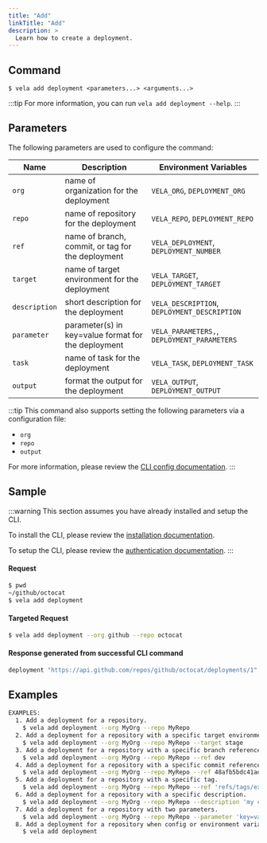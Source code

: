 ```yaml
---
title: "Add"
linkTitle: "Add"
description: >
  Learn how to create a deployment.
---
```


## Command

```
$ vela add deployment <parameters...> <arguments...>
```

:::tip
For more information, you can run `vela add deployment --help`.
:::

## Parameters

The following parameters are used to configure the command:

| Name          | Description                                         | Environment Variables                        |
| ------------- | --------------------------------------------------- | -------------------------------------------- |
| `org`         | name of organization for the deployment             | `VELA_ORG`, `DEPLOYMENT_ORG`                 |
| `repo`        | name of repository for the deployment               | `VELA_REPO`, `DEPLOYMENT_REPO`               |
| `ref`         | name of branch, commit, or tag for the deployment   | `VELA_DEPLOYMENT`, `DEPLOYMENT_NUMBER`       |
| `target`      | name of target environment for the deployment       | `VELA_TARGET`, `DEPLOYMENT_TARGET`           |
| `description` | short description for the deployment                | `VELA_DESCRIPTION`, `DEPLOYMENT_DESCRIPTION` |
| `parameter`   | parameter(s) in key=value format for the deployment | `VELA_PARAMETERS,`, `DEPLOYMENT_PARAMETERS`  |
| `task`        | name of task for the deployment                     | `VELA_TASK`, `DEPLOYMENT_TASK`               |
| `output`      | format the output for the deployment                | `VELA_OUTPUT`, `DEPLOYMENT_OUTPUT`           |

:::tip
This command also supports setting the following parameters via a configuration file:

- `org`
- `repo`
- `output`

For more information, please review the [CLI config documentation](/docs//docs/reference/cli/config.md).
:::

## Sample

:::warning
This section assumes you have already installed and setup the CLI.

To install the CLI, please review the [installation documentation](/docs/reference/cli/install.md).

To setup the CLI, please review the [authentication documentation](/docs/reference/cli/authentication.md).
:::

#### Request

```sh
$ pwd
~/github/octocat
$ vela add deployment
```

#### Targeted Request

```sh
$ vela add deployment --org github --repo octocat
```

#### Response generated from successful CLI command
```sh
deployment "https://api.github.com/repos/github/octocat/deployments/1" was created
```

## Examples

```sh
EXAMPLES:
  1. Add a deployment for a repository.
    $ vela add deployment --org MyOrg --repo MyRepo
  2. Add a deployment for a repository with a specific target environment.
    $ vela add deployment --org MyOrg --repo MyRepo --target stage
  3. Add a deployment for a repository with a specific branch reference.
    $ vela add deployment --org MyOrg --repo MyRepo --ref dev
  4. Add a deployment for a repository with a specific commit reference.
    $ vela add deployment --org MyOrg --repo MyRepo --ref 48afb5bdc41ad69bf22588491333f7cf71135163
  5. Add a deployment for a repository with a specific tag.
    $ vela add deployment --org MyOrg --repo MyRepo --ref 'refs/tags/example.tag'
  6. Add a deployment for a repository with a specific description.
    $ vela add deployment --org MyOrg --repo MyRepo --description 'my custom message'
  7. Add a deployment for a repository with two parameters.
    $ vela add deployment --org MyOrg --repo MyRepo --parameter 'key=value' --parameter 'foo=bar'
  8. Add a deployment for a repository when config or environment variables are set.
    $ vela add deployment
```
